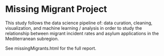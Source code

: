 # Missing Migrant Project

This study follows the data science pipeline of: data curation, cleaning, visualization, and machine learning / analysis in order to study the relationship
between migrant incident rates and asylum applications in the Mediterranean subregion.

See missingMigrants.html for the full report.
